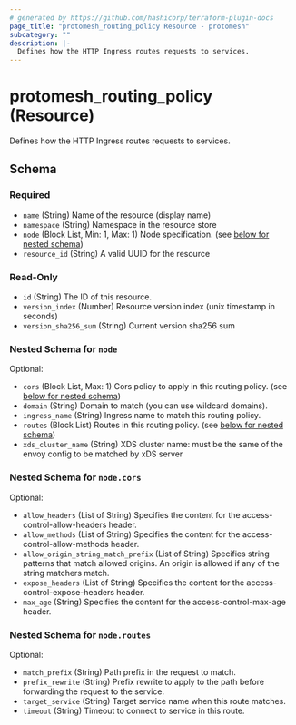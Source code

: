 ```yaml
---
# generated by https://github.com/hashicorp/terraform-plugin-docs
page_title: "protomesh_routing_policy Resource - protomesh"
subcategory: ""
description: |-
  Defines how the HTTP Ingress routes requests to services.
---
```


# protomesh_routing_policy (Resource)

Defines how the HTTP Ingress routes requests to services.



<!-- schema generated by tfplugindocs -->
## Schema

### Required

- `name` (String) Name of the resource (display name)
- `namespace` (String) Namespace in the resource store
- `node` (Block List, Min: 1, Max: 1) Node specification. (see [below for nested schema](#nestedblock--node))
- `resource_id` (String) A valid UUID for the resource

### Read-Only

- `id` (String) The ID of this resource.
- `version_index` (Number) Resource version index (unix timestamp in seconds)
- `version_sha256_sum` (String) Current version sha256 sum

<a id="nestedblock--node"></a>
### Nested Schema for `node`

Optional:

- `cors` (Block List, Max: 1) Cors policy to apply in this routing policy. (see [below for nested schema](#nestedblock--node--cors))
- `domain` (String) Domain to match (you can use wildcard domains).
- `ingress_name` (String) Ingress name to match this routing policy.
- `routes` (Block List) Routes in this routing policy. (see [below for nested schema](#nestedblock--node--routes))
- `xds_cluster_name` (String) XDS cluster name: must be the same of the envoy config to be matched by  xDS server

<a id="nestedblock--node--cors"></a>
### Nested Schema for `node.cors`

Optional:

- `allow_headers` (List of String) Specifies the content for the access-control-allow-headers header.
- `allow_methods` (List of String) Specifies the content for the access-control-allow-methods header.
- `allow_origin_string_match_prefix` (List of String) Specifies string patterns that match allowed origins. An origin is allowed if any of the string matchers match.
- `expose_headers` (List of String) Specifies the content for the access-control-expose-headers header.
- `max_age` (String) Specifies the content for the access-control-max-age header.


<a id="nestedblock--node--routes"></a>
### Nested Schema for `node.routes`

Optional:

- `match_prefix` (String) Path prefix in the request to match.
- `prefix_rewrite` (String) Prefix rewrite to apply to the path before forwarding the request to the service.
- `target_service` (String) Target service name when this route matches.
- `timeout` (String) Timeout to connect to service in this route.


